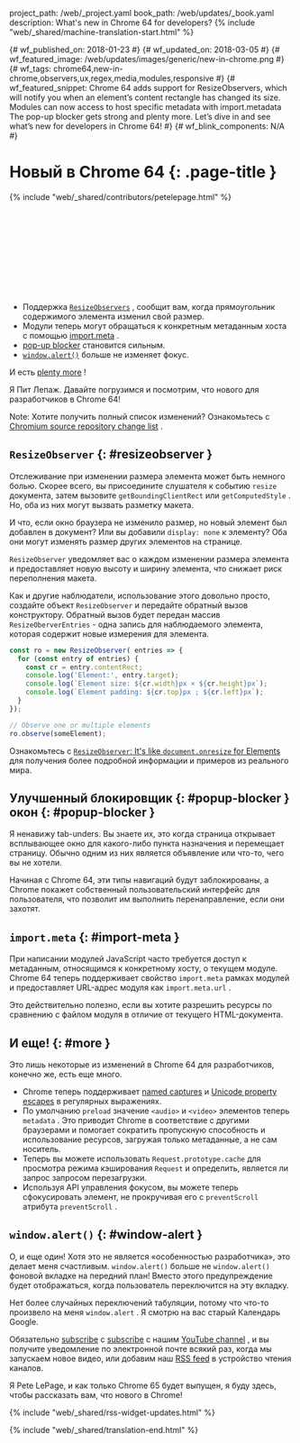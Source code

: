 project_path: /web/_project.yaml
book_path: /web/updates/_book.yaml
description: What's new in Chrome 64 for developers?
{% include "web/_shared/machine-translation-start.html" %}

{# wf_published_on: 2018-01-23 #}
{# wf_updated_on: 2018-03-05 #}
{# wf_featured_image: /web/updates/images/generic/new-in-chrome.png #}
{# wf_tags: chrome64,new-in-chrome,observers,ux,regex,media,modules,responsive #}
{# wf_featured_snippet: Chrome 64 adds support for ResizeObservers, which will notify you when an element’s content rectangle has changed its size. Modules can now access to host specific metadata with import.metadata The pop-up blocker gets strong and plenty more. Let’s dive in and see what’s new for developers in Chrome 64! #}
{# wf_blink_components: N/A #}

# Новый в Chrome 64 {: .page-title }

{% include "web/_shared/contributors/petelepage.html" %}

<div class="clearfix"></div>

<div class="video-wrapper">
  <iframe class="devsite-embedded-youtube-video" data-video-id="y5sb-icqOyg"
          data-autohide="1" data-showinfo="0" frameborder="0" allowfullscreen>
  </iframe>
</div>

* Поддержка [`ResizeObservers`](#resizeobserver) , сообщит вам, когда прямоугольник содержимого элемента изменил свой размер.
* Модули теперь могут обращаться к конкретным метаданным хоста с помощью [import.meta](#import-meta) .
* [pop-up blocker](#popup-blocker) становится сильным.
* [`window.alert()`](#window-alert) больше не изменяет фокус.

И есть [plenty more](#more) !

Я Пит Лепаж. Давайте погрузимся и посмотрим, что нового для разработчиков в Chrome 64!

<div class="clearfix"></div>

Note: Хотите получить полный список изменений? Ознакомьтесь с [Chromium source repository change list](https://chromium.googlesource.com/chromium/src/+log/63.0.3239.84..64.0.3282.140) .

## `ResizeObserver` {: #resizeobserver }

Отслеживание при изменении размера элемента может быть немного болью. Скорее всего, вы присоедините слушателя к событию `resize` документа, затем вызовите `getBoundingClientRect` или `getComputedStyle` . Но, оба из них могут вызвать разметку макета.

И что, если окно браузера не изменило размер, но новый элемент был добавлен в документ? Или вы добавили `display: none` к элементу? Оба они могут изменять размер других элементов на странице.

`ResizeObserver` уведомляет вас о каждом изменении размера элемента и предоставляет новую высоту и ширину элемента, что снижает риск переполнения макета.

Как и другие наблюдатели, использование этого довольно просто, создайте объект `ResizeObserver` и передайте обратный вызов конструктору. Обратный вызов будет передан массив `ResizeOberverEntries` - одна запись для наблюдаемого элемента, которая содержит новые измерения для элемента.

```js
const ro = new ResizeObserver( entries => {
  for (const entry of entries) {
    const cr = entry.contentRect;
    console.log('Element:', entry.target);
    console.log(`Element size: ${cr.width}px × ${cr.height}px`);
    console.log(`Element padding: ${cr.top}px ; ${cr.left}px`);
  }
});

// Observe one or multiple elements
ro.observe(someElement);
```

Ознакомьтесь с [`ResizeObserver`: It's like `document.onresize` for Elements](/web/updates/2016/10/resizeobserver) для получения более подробной информации и примеров из реального мира.


## Улучшенный блокировщик {: #popup-blocker } окон {: #popup-blocker }

Я ненавижу tab-unders. Вы знаете их, это когда страница открывает всплывающее окно для какого-либо пункта назначения и перемещает страницу. Обычно одним из них является объявление или что-то, чего вы не хотели.

Начиная с Chrome 64, эти типы навигаций будут заблокированы, а Chrome покажет собственный пользовательский интерфейс для пользователя, что позволит им выполнить перенаправление, если они захотят.


## `import.meta` {: #import-meta }

При написании модулей JavaScript часто требуется доступ к метаданным, относящимся к конкретному хосту, о текущем модуле. Chrome 64 теперь поддерживает свойство `import.meta` рамках модулей и предоставляет URL-адрес модуля как `import.meta.url` .

Это действительно полезно, если вы хотите разрешить ресурсы по сравнению с файлом модуля в отличие от текущего HTML-документа.


## И еще! {: #more }

Это лишь некоторые из изменений в Chrome 64 для разработчиков, конечно же, есть еще много.

* Chrome теперь поддерживает [named captures](/web/updates/2017/07/upcoming-regexp-features#named_captures) и [Unicode property  escapes](/web/updates/2017/07/upcoming-regexp-features#unicode_property_escapes) в регулярных выражениях.
* По умолчанию `preload` значение `<audio>` и `<video>` элементов теперь `metadata` . Это приводит Chrome в соответствие с другими браузерами и помогает сократить пропускную способность и использование ресурсов, загружая только метаданные, а не сам носитель.
* Теперь вы можете использовать `Request.prototype.cache` для просмотра режима кэширования `Request` и определить, является ли запрос запросом перезагрузки.
* Используя API управления фокусом, вы можете теперь сфокусировать элемент, не прокручивая его с `preventScroll` атрибута `preventScroll` .

## `window.alert()` {: #window-alert }

О, и еще один! Хотя это не является «особенностью разработчика», это делает меня счастливым. `window.alert()` больше не `window.alert()` фоновой вкладке на передний план! Вместо этого предупреждение будет отображаться, когда пользователь переключится на эту вкладку.

Нет более случайных переключений табуляции, потому что что-то произвело на меня `window.alert` . Я смотрю на вас старый Календарь Google.


Обязательно [subscribe](https://goo.gl/6FP1a5) с [subscribe](https://goo.gl/6FP1a5) с нашим [YouTube channel](https://www.youtube.com/user/ChromeDevelopers/) , и вы получите уведомление по электронной почте всякий раз, когда мы запускаем новое видео, или добавим наш [RSS feed](/web/shows/rss.xml) в устройство чтения каналов.


Я Pete LePage, и как только Chrome 65 будет выпущен, я буду здесь, чтобы рассказать вам, что нового в Chrome!

{% include "web/_shared/rss-widget-updates.html" %}

{% include "web/_shared/translation-end.html" %}